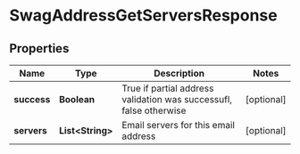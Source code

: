 
# SwagAddressGetServersResponse

## Properties
Name | Type | Description | Notes
------------ | ------------- | ------------- | -------------
**success** | **Boolean** | True if partial address validation was successufl, false otherwise |  [optional]
**servers** | **List&lt;String&gt;** | Email servers for this email address |  [optional]




